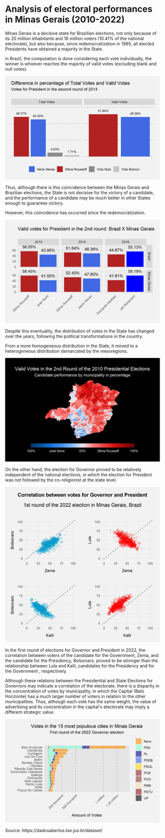 
# Analysis of electoral performances in Minas Gerais (2010-2022)

<p>Minas Gerais is a decisive state for Brazilian elections, not only because of its 20 million inhabitants and 16 million voters (10.41% of the national electorate), but also because, since redemocratization in 1985, all elected Presidents have obtained a majority in the State.</p>

<p>in Brazil, the computation is done considering each vote individually, the winner is whoever reaches the majority of valid votes (excluding blank and null votes).</p>

![My Image](saved_charts/cols_election_BR_total_votes_X_valid_votes.jpg)

<p>Thus, although there is this coincidence between the Minas Gerais and Brazilian elections, the State is not decisive for the victory of a candidate, and the performance of a candidate may be much better in other States enough to guarantee victory.</p>

<p>However, this coincidence has occurred since the redemocratization.</p>

![My Image](saved_charts/cols_election_BR_valid_votes_br_x_minas_gerais.jpg)

<p>Despite this eventuality, the distribution of votes in the State has changed over the years, following the political transformations in the country.</p>
<p>From a more homogeneous distribution in the State, it moved to a heterogeneous distribution demarcated by the mesoregions.</p>

![My Image](saved_charts/br_mg_election_2010_-_2018.gif)

<p>On the other hand, the election for Governor proved to be relatively independent of the national elections, in which the election for President was not followed by the co-religionist at the state level.</p>

![My Image](saved_charts/scatter_2022_election_brazilian_MG_correlation_president_x_governador_1_turn_v2.jpg)

<p>In the first round of elections for Governor and President in 2022, the correlation between voters of the candidate for the Government, Zema, and the candidate for the Presidency, Bolsonaro, proved to be stronger than the relationship between Lula and Kalil, candidates for the Presidency and for the Government , respectively.</p>

<p>Although these relations between the Presidential and State Elections for Governors may indicate a correlation of the electorate, there is a disparity in the concentration of votes by municipality, in which the Capital (Belo Horizonte) has a much larger number of voters in relation to the other municipalities.
Thus, although each vote has the same weight, the value of advertising and its concentration in the capital's electorate may imply a different strategic value.</p>

![My Image](saved_charts/cols_election_2022_MG_party_performance_by_population.jpg)






<p>Source: https://dadosabertos.tse.jus.br/dataset/</p>








